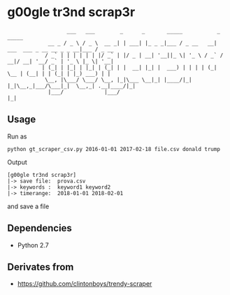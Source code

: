 # g00gle tr3nd scrap3r

```
                   ___   ___        _      _       _____           _                         _____      
             __ _ / _ \ / _ \  __ _| | ___| |_ _ _|___ / _ __   __|  ___  ___ _ __ __ _ _ __|___ / _ __ 
            / _` | | | | | | |/ _` | |/ _ | __| '__||_ \| '_ \ / _` / __|/ __| '__/ _` | '_ \ |_ \| '__|
           | (_| | |_| | |_| | (_| | |  __| |_| |  ___) | | | | (_| \__ | (__| | | (_| | |_) ___) | |   
            \__, |\___/ \___/ \__, |_|\___ \__|_| |____/|_| |_|\__,_|___/\___|_|  \__,_| .__|____/|_|   
             |___/             |___/                                                    |_|             
```

## Usage

Run as

```
python gt_scraper_csv.py 2016-01-01 2017-02-18 file.csv donald trump
```

Output

```
[g00gle tr3nd scrap3r]
|-> save file:  prova.csv
|-> keywords :  keyword1 keyword2
|-> timerange:  2018-01-01 2018-02-01
```

and save a file

## Dependencies

- Python 2.7

## Derivates from

* https://github.com/clintonboys/trendy-scraper
